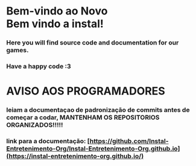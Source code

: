 # Bem-vindo ao Novo <br>Bem vindo a instal!

### Here you will find source code and documentation for our games.
### Have a happy code :3


# AVISO AOS PROGRAMADORES
### leiam a documentaçao de padronização de commits antes de começar a codar, MANTENHAM OS REPOSITORIOS ORGANIZADOS!!!!!

### link para a documentação: [https://github.com/Instal-Entretenimento-Org/Instal-Entretenimento-Org.github.io](https://instal-entretenimento-org.github.io/)
<!--

**Here are some ideas to get you started:**

🙋‍♀️ A short introduction - what is your organization all about?
🌈 Contribution guidelines - how can the community get involved?
👩‍💻 Useful resources - where can the community find your docs? Is there anything else the community should know?
🍿 Fun facts - what does your team eat for breakfast?
🧙 Remember, you can do mighty things with the power of [Markdown](https://docs.github.com/github/writing-on-github/getting-started-with-writing-and-formatting-on-github/basic-writing-and-formatting-syntax)
-->
